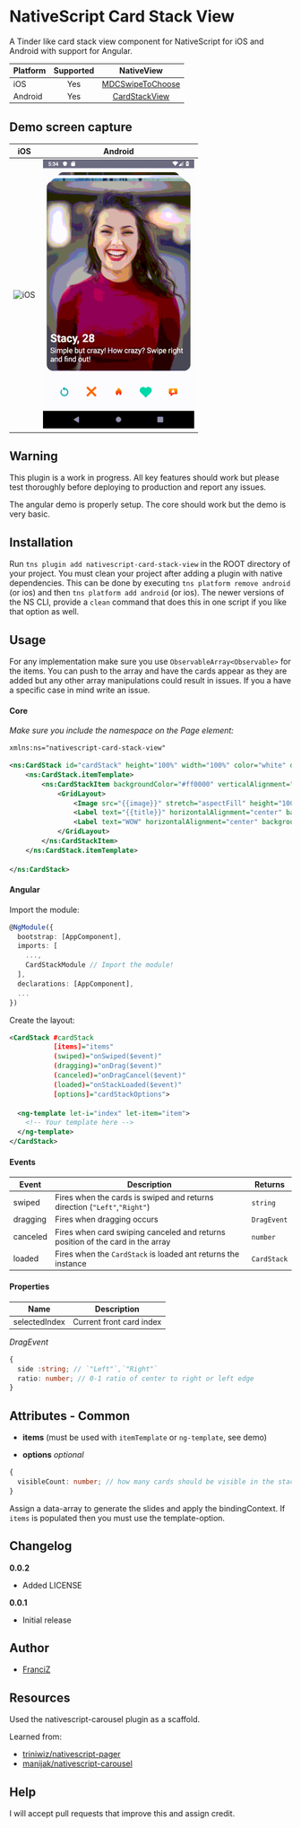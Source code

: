 # NativeScript Card Stack View

A Tinder like card stack view component for NativeScript for iOS and Android with support for Angular.

| Platform | Supported   |                                      NativeView                                       |
| -------- | :-------:   | :-----------------------------------------------------------------------------------: |
| iOS      |    Yes      |              [MDCSwipeToChoose](https://github.com/modocache/MDCSwipeToChoose)              |
| Android  |    Yes      | [CardStackView](https://github.com/yuyakaido/CardStackView) |

## Demo screen capture

| iOS                                                                                              | Android                                                                                                  |
| ------------------------------------------------------------------------------------------------ | -------------------------------------------------------------------------------------------------------- |
| ![iOS](screenshots/screencap_ios_comp.gif) | ![Android](screenshots/screencap_android_comp.gif) |

## Warning

This plugin is a work in progress. All key features should work but please test thoroughly before deploying to production and report any issues.

The angular demo is properly setup. The core should work but the demo is very basic.

## Installation

Run `tns plugin add nativescript-card-stack-view` in the ROOT directory of your project. You must clean your project after adding a plugin with native dependencies. This can be done by executing `tns platform remove android` (or ios) and then `tns platform add android` (or ios). The newer versions of the NS CLI, provide a `clean` command that does this in one script if you like that option as well.

## Usage

For any implementation make sure you use `ObservableArray<Observable>` for the items. You can push to the array and have the cards appear as they are added but any other array manipulations could result in issues. If you a have a specific case in mind write an issue. 

#### Core

_Make sure you include the namespace on the Page element:_

```xml
xmlns:ns="nativescript-card-stack-view"
```

```xml
<ns:CardStack id="cardStack" height="100%" width="100%" color="white" dragging="onDrag" swiped="onSwiped" items="{{ myDataArray }}">
    <ns:CardStack.itemTemplate>
        <ns:CardStackItem backgroundColor="#ff0000" verticalAlignment="middle" margin="15" borderRadius="6">
            <GridLayout>
                <Image src="{{image}}" stretch="aspectFill" height="100%" width="100%"  borderRadius="6"/>
                <Label text="{{title}}" horizontalAlignment="center" backgroundColor="#50000000" height="30" />
                <Label text="WOW" horizontalAlignment="center" backgroundColor="#50000000" height="30" marginTop="50" />
            </GridLayout>
        </ns:CardStackItem>
    </ns:CardStack.itemTemplate>

</ns:CardStack>
```

#### Angular

Import the module:

```typescript
@NgModule({
  bootstrap: [AppComponent],
  imports: [
    ...,
    CardStackModule // Import the module!
  ],
  declarations: [AppComponent],
  ...
})
```

Create the layout:

```xml
<CardStack #cardStack
           [items]="items"
           (swiped)="onSwiped($event)"
           (dragging)="onDrag($event)"
           (canceled)="onDragCancel($event)"
           (loaded)="onStackLoaded($event)"
           [options]="cardStackOptions">

  <ng-template let-i="index" let-item="item">
    <!-- Your template here -->
  </ng-template>
</CardStack>
```

#### Events

| Event | Description | Returns |
| --- | --- | --- |
| swiped | Fires when the cards is swiped and returns direction (`"Left"`,`"Right"`) | `string` |
| dragging | Fires when dragging occurs | `DragEvent` |
| canceled | Fires when card swiping canceled and returns position of the card in the array | `number` |
| loaded | Fires when the `CardStack` is loaded ant returns the instance | `CardStack` |

#### Properties

| Name | Description |
| --- | --- |
| selectedIndex | Current front card index |

*DragEvent*
```typescript
{
  side :string; // `"Left"`,`"Right"` 
  ratio: number; // 0-1 ratio of center to right or left edge  
}
```

## Attributes - Common

- **items** (must be used with `itemTemplate` or `ng-template`, see demo)

- **options** _optional_

```typescript
{
  visibleCount: number; // how many cards should be visible in the stack
}
```

Assign a data-array to generate the slides and apply the bindingContext. If `items` is populated then you must use the template-option.

## Changelog


**0.0.2**

- Added LICENSE

**0.0.1**

- Initial release

## Author

- [FranciZ](https://github.com/FranciZ)

## Resources

Used the nativescript-carousel plugin as a scaffold.

Learned from:

- [triniwiz/nativescript-pager](https://github.com/triniwiz/nativescript-pager)
- [manijak/nativescript-carousel](https://github.com/manijak/nativescript-carousel)

## Help

I will accept pull requests that improve this and assign credit.
